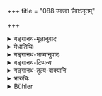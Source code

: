 +++
title = "088 उक्त्वा चैवाऽनृतम्"

+++

<details><summary>गङ्गानथ-मूलानुवादः</summary>

Similarly also for telling a lie in giving evidence, for angering the preceptor, for misappropriating a trust, and for killing one’s wife or friend.—(88)
</details>

<details><summary>मेधातिथिः</summary>

हिरण्यभूम्यादिसाक्ष्ये तु वधादिसंशये वानृताभिधाने प्रायश्चित्तम् एतत् । अत्र हि दोषातिशयः श्रूयते "भञ्जताम्" इत्यादि । अन्यत्र गुरुलघुभावेन कल्पना कार्या । **प्रतिरभ्येति** । यद् उक्तम् "अलीकनिर्बन्धः" (म्ध् ११.५४) इति, तद् एवेदं प्रतिरंभः संरम्भपूर्वको गुरोर् उपद्रवारम्भः । **निक्षेपः** । अत्रापि दरिद्रस्य महतो धनवतो ऽधमस्योतान्यस्य ब्राह्मणजातीयस्येत्यादिकल्पना । यत्र त्व् एकम् एव श्रूयते तत्र यथाश्रुत्यैव भवितुम् अर्हति । कः कल्पनाया अवसरः, न चेह कौटसाक्षिनिक्षेपयोर् लघुप्रायश्चित्तम् अस्ति । यद् अपि सुरापाने तद् अपि तुल्यम् अनेन गरीयः, श्रुताश्रुतविषयत्वं "शक्तिं चावेक्ष्य" इति यत्, सत्य् अपि "अनुक्तनिष्कृतीनाम्" (म्ध् ११.२०८) इति श्रवणे ॥ ११.८८ ॥
</details>

<details><summary>गङ्गानथ-भाष्यानुवादः</summary>

The expiation here laid down pertains to giving false evidence in connection with gold, land and such things, or in cases of doubt regarding a murder. The guilt in these cases is very much heavier; and in regard to other expiations laid down elsewhere, the adoption of one or the other should be determined in accordance with the gravity or otherwise of the

‘*Angering*.’—This is the same as what has been spoken of as ‘falsely harassing’ under 56 above; as ‘harassment’ is always preceded by ‘angering.’

‘*Trust*.’—In this case also the exact nature of the expiation shall depend upon such considerations as to whether the trust-property belongs to a poor or to a rich person, to a low person or to a Brāhmaṇa, or to some other person of high position. In a case where only one expiation is mentioned, it can be one only; and there can be no occasion for any assumptions. In fact, in connection with giving false evidence and ‘misappropriating a trust’ there are no varying grades of expiation.

What is prescribed in connection with ‘wine-drinking’ is certainly somewhat heavier; but every case is to be determined in accordance with ‘the capacity etc.,’ of the guilty person (11.209); though these considerations have been laid down only as affecting those offences ‘for the expiation whereof no atonement has been prescribed’ (209).—(88)
</details>

<details><summary>गङ्गानथ-टिप्पन्यः</summary>

This verse is quoted in *Mitākṣarā* (3.244), which adds the following
notes:—This refers to cases where the false evidence leads to the death
of men;—‘*pratirabhya*,’ becoming passionately angry with;—‘*nikṣepa*,’
the deposit placed by a Brāhmaṇa,—‘*strī*’ here stands for the wife of a
person who has taken the fires, who is endowed with the quality of being
devoted to her husband and so forth;—in *Prāyaścittaviveka* (p.
179);—and in *Vīramitrodaya* (Vyavahāra 56b).
</details>

<details><summary>गङ्गानथ-तुल्य-वाक्यानि</summary>

**(verses 11.87-88)  
**

See Comparative notes for [Verse
11.87].
</details>

<details><summary>भारुचिः</summary>

अयं श्लोको महापातकसमानां निर्देशे पूर्वत्र कृतविचारः ॥ ११.८७ ॥
</details>

<details><summary>Bühler</summary>

089	Likewise for giving false evidence (in an important cause), for passionately abusing the teacher, for stealing a deposit, and for killing (his) wife or his friend:
</details>
